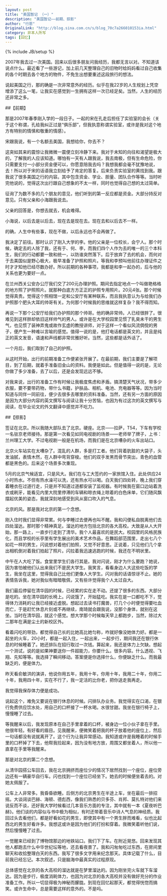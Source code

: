 ```yaml
---
layout: post
title: "美国暂记 （一）"
description: "美国暂记——前期、掠影"
author: "行恩"
OriginalLink: "http://blog.sina.com.cn/s/blog_70c7a266010153ia.html"
category: 非本人所写
tags: [回忆]
---
```

{% include JB/setup %}

2007年我去过一次美国。回来以后很多朋友问我经历，我都无言以对。不知道该说点什么。最近看了一些游记，加上前几天整理自己的旧物时给妈妈看过自己收集的各个时期去各个地方的物件，不免生出想要重述这段旅行的想法。

说起美国之行，那的确是一次非常意外的经历。似乎在我22岁的人生规划上凭空增添了这么一笔，让我实在感觉到一生拥有这样一次已经足矣。当然，人生的经历还非常之多。

##【前期】

那是2007年春季刚入学的一段日子。一起的宋在孔走后担任了实验室的会长（关于这个称谓，孔给我纠正过是“俱乐部”，但我执意称谓实验室，或许是我对这个地方有特别的情愫和敬重的情感）。

宋跟我说，有一个名额去美国，我想给你，你去不？

这突如其来的震惊让我微微一震便立刻冷静下来。我对于未知的向往和渴望是极大的，了解我的人应该知道。哪怕有一天有人跟我说，我去南极，但有生命危险，你只需要支付一小部分资金便可以，你愿意陪我去吗？我想我都会毫不犹豫地说，去！所以对于宋的话语我立刻给予了肯定的答复。后来负责实验室的黄找到我。跟我说了很多美国之行的内容。其中包含资金、学业、胆量、团队合作等等。当时听完他说的，觉得这次出行跟自己想象的不太一样，同时也觉得自己想的太过简单。

征询了为数不多的几个朋友的意见，他们听到的第一反应都是资金。大部分持反对意见。只有父亲和小海跟我说去。

父亲的回答是，你想去就去，机会难得。

小海说，以后去是以后去，现在去是现在去。现在去和以后去不一样。

的确，人生中有些事，现在不做，以后永远也不会再做了。

我决定了前往。那时认识了刚入大学的李。他的父亲是一位校长，会宁人。那个时候，确定去的人除了我，还有于、何、李，而我们四个人作为去的唯一的三个本科生，我们的行动都要一致和统一，以防谁突然落下。后于放弃了去的机会，而何对于去美国似是野心极大，极早准备了护照和照片。等我和李预叫他前往办理证件之时才才知他已经尽数办好。所以前期的各种事项，我都是和李一起办的，后与他的关系也更为要好一点。

在兰州西关公安办公厅我们交了200元办理护照。期间去指定地点一个叫做艳格格的地方照了护照照片。就那种白底方方正正的护照专用照片。20元4张。那个时候觉得真贵。觉得这个照相馆一定和公安厅有某种联系，而且我执意认为与给我们办护照那个肥头大耳的帅哥有关。为何那个时候我的思维就这样复杂？我不得而知。

再说一下那个公安厅给我们办护照的那个帅哥。他的确非常帅。人已经很胖了。很难见到这样胖却依旧这样帅气的男人。或许是在大学校园里见惯了乳臭未干的男生气，也见惯了装神弄鬼或故作玄虚的教授讲师，对于这样一个看似风流倜傥的男子，便产生一种难以言喻的感觉。值得一说的是，他打电话都是英文的，并且是纯正的英文发音，语速和声线都非常优雅好听。当然，这些都是话外话了。

一个月后，我们取到了自己的护照。

从这时开始，出行的前期准备工作便紧张开展了。在最前期，我们主要是了解项目，到了后期，就着手准备旧金山的资料。我便是如此。但是值得一说的是，无论你做了多少准备，去了以后，还是会发现远远不够。

对我来说，出行的准备工作有时候让我极度焦虑和矛盾。搞清楚天气状况，带多少衣服，要不要带药物，带什么书籍，护肤品、相机、电池、充电器等等。因为当时知道与同伴一同前往，便少去很多去哪里的资料准备。当然，还有另一方面的原因是因为大部分内容的英文撰写与阅读让我十分苦恼，也因为有过这次的英文撰写与阅读，在毕业论文的外文翻译中感觉并不吃力。

##【掠影】

签证在北京。所以我随大部队去了北京。硬座。北京——拉萨，T54，下车有学校一名驻京老师接待。那是第一次看见如同电视剧的场景——老师举了牌子，上书：兰州理工大学。不过电视剧一般是在机场，而我们是在北京嘈杂的火车出站口。

北京火车站实在太嘈杂了。混乱的人群，多是打工者。他们背着肮脏的大袋子，头发油腻，表情木然，在人群中弯背穿梭。他们的双手发黑而骨节突出，青色的血管都是黑色的。后来这个场景多次重现。

5月的北京气候适宜，只是风大。我们在与工大签约的一家旅馆入住。此处供应24小时热水。不但有热水澡可以洗，还有热水可以喝。白天我们四处转，晚上我们穿着睡衣在过道行走，只是并不知道过道都安装了监视器。有时候我在窗口边站着洗衣或刷牙，能看见内里大院里停滞的车辆和晾衣绳上晾着的白色床单，它们随风飘摆起优美的姿态，我就深刻地感受到风从窗口吹入的气息。

北京的风。那是我对北京的第一个念想。

刚入住时我们显得非常累。何与李睡过去便再也叫不醒。我和闪便私自脱离他们去四处溜达。那时那个精神真足。溜达的地方包括北京的各大高校。大致是从人大开始，那一路上，一直步行走到了清华。我个人最喜欢的是民大。校园里的风格民族化，而且学校的长亭里有学生展出的美术艺术作品，在舞蹈部范围里，走出七八个如花一样的男生，闪说想对着他们拍照，又觉不好意思。正说着，只见他们几个拿出相机倒对着我们拍起了照片。闪拉着我迅速逃跑的时候，我还在不明状里。

中午在人大吃了饭。食堂里学生们各行其是。我对闪说，刚才为什么要跑？她说，因为害怕被他们认出来我们不是民大学生。我笑言，看看身边人大这些吃饭的学生，我坐在这里，觉得我自己比他们更像人大学生。闪对我的话语惊讶不止。她的表情告诉我，她对我似有暗暗敬佩，又有些许觉得我个人太过自大。

我们最后停留在清华园的时候，已经累的实在走不动。还提了很多的东西。大部分是吃的。坐在清华园的长椅上。闪说饿了，开始猛吃。我实在是一口都吃不下，觉得体力消耗的让我已经接近虚脱。想起过去读书打魔兽，打几个小时便觉得要吐血而亡，于是赶忙休息片刻或不再继续，南琦就会跟我说，没那个身体，就别在这坐。当时在清华园，就这个感觉。想大学那个时候每天早上都跑步，当然，除过大二那年在满是尘土的新校区外。

看着闪吃的带劲，都觉得自己长的比她高比她匀称，咋就好像没她体力好。都是一起坐的火车，20小时，都是一起入住，一起出来，一起步行，期间我还在银行休息的时候睡着了。她还排队在招行取过一次钱。算起来，我还是体力上欠缺。想起一个测试，说的是如果神要送你一件超能力，你要什么。很多内容。什么透视、飞翔、先知等等。我选择了瞬间移动。答案便是你选择什么，你便缺乏什么。而我最缺乏的，便是体力。

昨天看俞敏洪的演讲，他说你用五年，我用十年，你用十年，我用二十年，你用二十年，我用四十年，实在不行了，我一定活的比你老，把你送走我再走。

我觉得我保存体力便是成功。

说起这个，难免又要说在银行休息的时候。闪排队办业务。我觉得实在口渴，在银行免费供应饮水处，用自己的口杯接了一杯水喝。水很甘甜。我坐在银行椅子上，慢慢睡了过去。

等我醒来以后，我发现原本在自己手里拿着的口杯，被身边一位小伙子拿在手里。他很年轻。有好看的眉目。见我醒来，便微笑着把我的杯子放着他的座位上，然后一句话都没有说就离开了。这个行为让我异常感动。我知道或许是我睡着的时候手里的口杯掉了下去，他帮我捡起来，因为没有地方放，周围又都坐着人，所以他一直拿在手里等我醒来。

那是对北京的第二个念想。

从清华园搭公车回去，我在北京拥挤而座位少的情况下居然找到一个座位，座位旁边还有一辆豪华自行车。闪也找到一个座位已经坐下。她去的时候便坐着去的。对她太佩服了。

公车上人非常多。我昏昏欲睡。后侧方的北京男生在半途上车，坐在最后一排招摇。大谈阔谈巴赫、海顿、德彪西，像我们熟悉的贝多芬、肖邦、莫扎特对他们来说反而不谈，还好我大学时候看过几本音乐方面的专注，其中就有一本《夏夜听巴赫》。他们谈的内容似与书中极为相似，有时还带着音乐中诗人气息的神经质。我回过头去看他们，都是好看如花的男生，即使其中有一个男生胖而难看，似也比起西北的男生好看许多。我想这或许是因为他们的打扮和穿着。我微笑着听他们说，然后慢慢睡了过去。

一觉醒来已经到了博物馆那边的地铁站口。我们下了车。在附近晃悠。回来发现其他人都跑去什么中华世纪坛等地，还去看夜景了。我和闪匆匆吃过东西，在房间里聊天和收拾整理白天的东西。我写了很多文字用来纪念那天。具体记载了什么，目前我已经忘记。本次叙述，只是脑海中最真实的过程原现。

总体感觉在北京的各大高校的溜达就是在梦里溜达的。因为刚坐完火车就下车溜达。因为是步行，极度消耗体力，也因为对北京的各大高校并没有做好充分的作业准备工作。所以一切显得极为神秘而朦胧。到现在回忆起那天，都觉得恍惚而搞笑。或许生命中，总是需要这样的意外的。不是吗。
